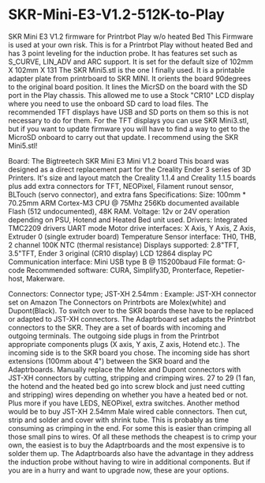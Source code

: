 # SKR-Mini-E3-V1.2-512K-to-Play
SKR Mini E3 V1.2 firmware for Printrbot Play w/o heated Bed
This Firmware is used at your own risk.
This is for a Printrbot Play without heated Bed and has 3 point leveling for the induction probe. It has features set such as S_CURVE, LIN_ADV and ARC support.
It is set for the default size of 102mm X 102mm X 131
The SKR Mini5.stl is the one I finally used. It is a printable adapter plate from printrboard to SKR MINI. It orients the board 90degrees to the original board position. It lines the MicrSD on the board with the SD port in the Play chassis. This allowed me to use a Stock "CR10" LCD display where you need to use the onboard SD card to load files. The recommended TFT displays have USB and SD ports on them so this is not necessary to do for them. For the TFT displays you can use SKR Mini3.stl, but if you want to update firmware you will have to find a way to get to the MicroSD onboard to carry out that update. I recommend using the SKR Mini5.stl!

Board:
The Bigtreetech SKR Mini E3 Mini V1.2 board This board was designed as a direct replacement part for the Creality Ender 3 series of 3D Printers. It's size and layout match the Creality 1.1.4 and Creality 1.1.5 boards plus add extra connectors for TFT, NEOPixel, Filament runout sensor, BLTouch (servo connector), and extra fans
Specifications: Size: 100mm * 70.25mm
ARM Cortex-M3 CPU @ 75Mhz 256Kb documented available Flash (512 undocumented), 48K RAM.
Voltage: 12v or 24V operation depending on PSU, Hotend and Heated Bed unit used.
Drivers: Integrated TMC2209 drivers UART mode
Motor drive interfaces: X Axis, Y Axis, Z Axis, Extruder 0 (single extruder board)
Temperature Sensor interface: TH0, THB, 2 channel 100K NTC (thermal resistance)
Displays supported: 2.8"TFT, 3.5"TFT, Ender 3 original (CR10 display) LCD 12864 display
PC Communication interface: Mini USB type B @ 115200baud
File format: G-code
Recommended software: CURA, Simplify3D, Pronterface, Repetier-host, Makerware.

Connectors:
Connector type; JST-XH 2.54mm : Example: JST-XH connector set on Amazon
The Connectors on Printrbots are Molex(white) and Dupont(Black). To switch over to the SKR boards these have to be replaced or adapted to JST-XH connectors.
The Adaptrboard set adapts the Printrbot connectors to the SKR. They are a set of boards with incoming and outgoing terminals. The outgoing side plugs in from the Printrbot appropriate components plugs (X axis, Y axis, Z axis, Hotend etc.). The incoming side is to the SKR board you chose. The incoming side has short extensions (100mm about 4") between the SKR board and the Adaptrboards.
Manually replace the Molex and Dupont connectors with JST-XH connectors by cutting, stripping and crimping wires. 27 to 29 (1 fan, the hotend and the heated bed go into screw block and just need cutting and stripping) wires depending on whether you have a heated bed or not. Plus more if you have LEDS, NEOPixel, extra switches.
Another method would be to buy JST-XH 2.54mm Male wired cable connectors. Then cut, strip and solder and cover with shrink tube. This is probably as time consuming as crimping in the end. For some this is easier than crimping all those small pins to wires.
Of all these methods the cheapest is to crimp your own, the easiest is to buy the Adaptrboards and the most expensive is to solder them up. The Adaptrboards also have the advantage in they address the induction probe without having to wire in additional components. But if you are in a hurry and want to upgrade now, these are your options.
